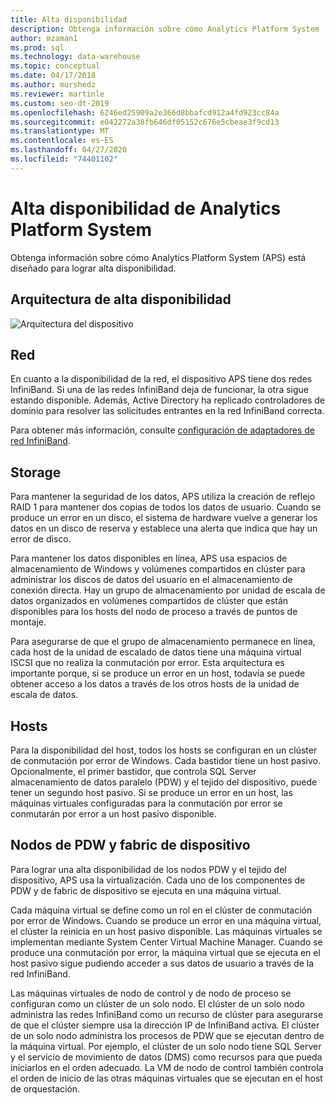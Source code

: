 ```yaml
---
title: Alta disponibilidad
description: Obtenga información sobre cómo Analytics Platform System (APS) está diseñado para lograr alta disponibilidad.
author: mzaman1
ms.prod: sql
ms.technology: data-warehouse
ms.topic: conceptual
ms.date: 04/17/2018
ms.author: murshedz
ms.reviewer: martinle
ms.custom: seo-dt-2019
ms.openlocfilehash: 6246ed25909a2e366d8bbafcd912a4fd923cc84a
ms.sourcegitcommit: e042272a38fb646df05152c676e5cbeae3f9cd13
ms.translationtype: MT
ms.contentlocale: es-ES
ms.lasthandoff: 04/27/2020
ms.locfileid: "74401102"
---
```

# <a name="analytics-platform-system-high-availability"></a>Alta disponibilidad de Analytics Platform System
Obtenga información sobre cómo Analytics Platform System (APS) está diseñado para lograr alta disponibilidad.  
  
## <a name="high-availability-architecture"></a>Arquitectura de alta disponibilidad  
![Arquitectura del dispositivo](media/appliance-architecture.png "Arquitectura del dispositivo")  
  
## <a name="network"></a>Red  
En cuanto a la disponibilidad de la red, el dispositivo APS tiene dos redes InfiniBand. Si una de las redes InfiniBand deja de funcionar, la otra sigue estando disponible. Además, Active Directory ha replicado controladores de dominio para resolver las solicitudes entrantes en la red InfiniBand correcta.  
  
Para obtener más información, consulte [configuración de adaptadores de red InfiniBand](configure-infiniband-network-adapters.md).  
  
## <a name="storage"></a>Storage  
Para mantener la seguridad de los datos, APS utiliza la creación de reflejo RAID 1 para mantener dos copias de todos los datos de usuario. Cuando se produce un error en un disco, el sistema de hardware vuelve a generar los datos en un disco de reserva y establece una alerta que indica que hay un error de disco.  
  
Para mantener los datos disponibles en línea, APS usa espacios de almacenamiento de Windows y volúmenes compartidos en clúster para administrar los discos de datos del usuario en el almacenamiento de conexión directa. Hay un grupo de almacenamiento por unidad de escala de datos organizados en volúmenes compartidos de clúster que están disponibles para los hosts del nodo de proceso a través de puntos de montaje.  
  
Para asegurarse de que el grupo de almacenamiento permanece en línea, cada host de la unidad de escalado de datos tiene una máquina virtual ISCSI que no realiza la conmutación por error. Esta arquitectura es importante porque, si se produce un error en un host, todavía se puede obtener acceso a los datos a través de los otros hosts de la unidad de escala de datos.  
  
## <a name="hosts"></a>Hosts  
Para la disponibilidad del host, todos los hosts se configuran en un clúster de conmutación por error de Windows. Cada bastidor tiene un host pasivo. Opcionalmente, el primer bastidor, que controla SQL Server almacenamiento de datos paralelo (PDW) y el tejido del dispositivo, puede tener un segundo host pasivo. Si se produce un error en un host, las máquinas virtuales configuradas para la conmutación por error se conmutarán por error a un host pasivo disponible.  
  
## <a name="pdw-nodes-and-appliance-fabric"></a>Nodos de PDW y fabric de dispositivo  
Para lograr una alta disponibilidad de los nodos PDW y el tejido del dispositivo, APS usa la virtualización. Cada uno de los componentes de PDW y de fabric de dispositivo se ejecuta en una máquina virtual.  
  
Cada máquina virtual se define como un rol en el clúster de conmutación por error de Windows. Cuando se produce un error en una máquina virtual, el clúster la reinicia en un host pasivo disponible. Las máquinas virtuales se implementan mediante System Center Virtual Machine Manager. Cuando se produce una conmutación por error, la máquina virtual que se ejecuta en el host pasivo sigue pudiendo acceder a sus datos de usuario a través de la red InfiniBand.  
  
Las máquinas virtuales de nodo de control y de nodo de proceso se configuran como un clúster de un solo nodo. El clúster de un solo nodo administra las redes InfiniBand como un recurso de clúster para asegurarse de que el clúster siempre usa la dirección IP de InfiniBand activa. El clúster de un solo nodo administra los procesos de PDW que se ejecutan dentro de la máquina virtual. Por ejemplo, el clúster de un solo nodo tiene SQL Server y el servicio de movimiento de datos (DMS) como recursos para que pueda iniciarlos en el orden adecuado. La VM de nodo de control también controla el orden de inicio de las otras máquinas virtuales que se ejecutan en el host de orquestación.  
  
